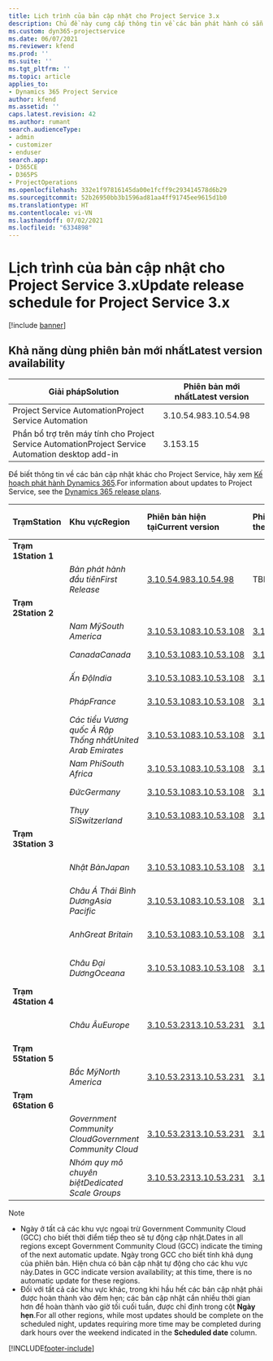 ```yaml
---
title: Lịch trình của bản cập nhật cho Project Service 3.x
description: Chủ đề này cung cấp thông tin về các bản phát hành có sẵn và sắp tới của Dynamics 365 Project Service Automation.
ms.custom: dyn365-projectservice
ms.date: 06/07/2021
ms.reviewer: kfend
ms.prod: ''
ms.suite: ''
ms.tgt_pltfrm: ''
ms.topic: article
applies_to:
- Dynamics 365 Project Service
author: kfend
ms.assetid: ''
caps.latest.revision: 42
ms.author: rumant
search.audienceType:
- admin
- customizer
- enduser
search.app:
- D365CE
- D365PS
- ProjectOperations
ms.openlocfilehash: 332e1f97816145da00e1fcff9c293414578d6b29
ms.sourcegitcommit: 52b26950bb3b1596ad81aa4ff91745ee9615d1b0
ms.translationtype: HT
ms.contentlocale: vi-VN
ms.lasthandoff: 07/02/2021
ms.locfileid: "6334898"
---
```

# <a name="update-release-schedule-for-project-service-3x"></a><span data-ttu-id="cf85a-103">Lịch trình của bản cập nhật cho Project Service 3.x</span><span class="sxs-lookup"><span data-stu-id="cf85a-103">Update release schedule for Project Service 3.x</span></span>

[!include [banner](../includes/psa-now-project-operations.md)]

## <a name="latest-version-availability"></a><span data-ttu-id="cf85a-104">Khả năng dùng phiên bản mới nhất</span><span class="sxs-lookup"><span data-stu-id="cf85a-104">Latest version availability</span></span>

| <span data-ttu-id="cf85a-105">Giải pháp</span><span class="sxs-lookup"><span data-stu-id="cf85a-105">Solution</span></span>  | <span data-ttu-id="cf85a-106">Phiên bản mới nhất</span><span class="sxs-lookup"><span data-stu-id="cf85a-106">Latest version</span></span> |
|-------|----|
| <span data-ttu-id="cf85a-107">Project Service Automation</span><span class="sxs-lookup"><span data-stu-id="cf85a-107">Project Service Automation</span></span>    | <span data-ttu-id="cf85a-108">3.10.54.98</span><span class="sxs-lookup"><span data-stu-id="cf85a-108">3.10.54.98</span></span> |
| <span data-ttu-id="cf85a-109">Phần bổ trợ trên máy tính cho Project Service Automation</span><span class="sxs-lookup"><span data-stu-id="cf85a-109">Project Service Automation desktop add-in</span></span>                | <span data-ttu-id="cf85a-110">3.15</span><span class="sxs-lookup"><span data-stu-id="cf85a-110">3.15</span></span>          |

<span data-ttu-id="cf85a-111">Để biết thông tin về các bản cập nhật khác cho Project Service, hãy xem [Kế hoạch phát hành Dynamics 365](/dynamics365/release-plans/).</span><span class="sxs-lookup"><span data-stu-id="cf85a-111">For information about updates to Project Service, see the [Dynamics 365 release plans](/dynamics365/release-plans/).</span></span> 

| <span data-ttu-id="cf85a-112">Trạm</span><span class="sxs-lookup"><span data-stu-id="cf85a-112">Station</span></span>  | <span data-ttu-id="cf85a-113">Khu vực</span><span class="sxs-lookup"><span data-stu-id="cf85a-113">Region</span></span> | <span data-ttu-id="cf85a-114">Phiên bản hiện tại</span><span class="sxs-lookup"><span data-stu-id="cf85a-114">Current version</span></span> | <span data-ttu-id="cf85a-115">Phiên bản tiếp theo</span><span class="sxs-lookup"><span data-stu-id="cf85a-115">Next version</span></span> |  <span data-ttu-id="cf85a-116">Ngày đã lên lịch</span><span class="sxs-lookup"><span data-stu-id="cf85a-116">Scheduled date</span></span>
| :---   | :---   | :---   | :---   |:---   |         
|<span data-ttu-id="cf85a-117"><strong>Trạm 1</strong></span><span class="sxs-lookup"><span data-stu-id="cf85a-117"><strong>Station 1</strong></span></span> | |  |  | |
| | <span data-ttu-id="cf85a-118"><i>Bản phát hành đầu tiên</i></span><span class="sxs-lookup"><span data-stu-id="cf85a-118"><i>First Release</i></span></span> | [<span data-ttu-id="cf85a-119">3.10.54.98</span><span class="sxs-lookup"><span data-stu-id="cf85a-119">3.10.54.98</span></span>](whats-new-ur-33.md) | <span data-ttu-id="cf85a-120">TBD</span><span class="sxs-lookup"><span data-stu-id="cf85a-120">TBD</span></span> | <span data-ttu-id="cf85a-121">Ngày 28 tháng 7 năm 2021</span><span class="sxs-lookup"><span data-stu-id="cf85a-121">July 28, 2021</span></span>
|<span data-ttu-id="cf85a-122"><strong>Trạm 2</strong></span><span class="sxs-lookup"><span data-stu-id="cf85a-122"><strong>Station 2</strong></span></span> | |  |  | |
| | <span data-ttu-id="cf85a-123"><i>Nam Mỹ</i></span><span class="sxs-lookup"><span data-stu-id="cf85a-123"><i>South America</i></span></span> | [<span data-ttu-id="cf85a-124">3.10.53.108</span><span class="sxs-lookup"><span data-stu-id="cf85a-124">3.10.53.108</span></span>](whats-new-ur-32.md) | [<span data-ttu-id="cf85a-125">3.10.54.98</span><span class="sxs-lookup"><span data-stu-id="cf85a-125">3.10.54.98</span></span>](whats-new-ur-33.md) | <span data-ttu-id="cf85a-126">09/07/2021</span><span class="sxs-lookup"><span data-stu-id="cf85a-126">July 09, 2021</span></span>
| | <span data-ttu-id="cf85a-127"><i>Canada</i></span><span class="sxs-lookup"><span data-stu-id="cf85a-127"><i>Canada</i></span></span> | [<span data-ttu-id="cf85a-128">3.10.53.108</span><span class="sxs-lookup"><span data-stu-id="cf85a-128">3.10.53.108</span></span>](whats-new-ur-32.md) | [<span data-ttu-id="cf85a-129">3.10.54.98</span><span class="sxs-lookup"><span data-stu-id="cf85a-129">3.10.54.98</span></span>](whats-new-ur-33.md) | <span data-ttu-id="cf85a-130">09/07/2021</span><span class="sxs-lookup"><span data-stu-id="cf85a-130">July 09, 2021</span></span>
| | <span data-ttu-id="cf85a-131"><i>Ấn Độ</i></span><span class="sxs-lookup"><span data-stu-id="cf85a-131"><i>India</i></span></span> | [<span data-ttu-id="cf85a-132">3.10.53.108</span><span class="sxs-lookup"><span data-stu-id="cf85a-132">3.10.53.108</span></span>](whats-new-ur-32.md) | [<span data-ttu-id="cf85a-133">3.10.54.98</span><span class="sxs-lookup"><span data-stu-id="cf85a-133">3.10.54.98</span></span>](whats-new-ur-33.md) | <span data-ttu-id="cf85a-134">09/07/2021</span><span class="sxs-lookup"><span data-stu-id="cf85a-134">July 09, 2021</span></span>
| | <span data-ttu-id="cf85a-135"><i>Pháp</i></span><span class="sxs-lookup"><span data-stu-id="cf85a-135"><i>France</i></span></span> | [<span data-ttu-id="cf85a-136">3.10.53.108</span><span class="sxs-lookup"><span data-stu-id="cf85a-136">3.10.53.108</span></span>](whats-new-ur-32.md) | [<span data-ttu-id="cf85a-137">3.10.54.98</span><span class="sxs-lookup"><span data-stu-id="cf85a-137">3.10.54.98</span></span>](whats-new-ur-33.md) | <span data-ttu-id="cf85a-138">09/07/2021</span><span class="sxs-lookup"><span data-stu-id="cf85a-138">July 09, 2021</span></span>
| | <span data-ttu-id="cf85a-139"><i>Các tiểu Vương quốc Ả Rập Thống nhất</i></span><span class="sxs-lookup"><span data-stu-id="cf85a-139"><i>United Arab Emirates</i></span></span> | [<span data-ttu-id="cf85a-140">3.10.53.108</span><span class="sxs-lookup"><span data-stu-id="cf85a-140">3.10.53.108</span></span>](whats-new-ur-32.md) | [<span data-ttu-id="cf85a-141">3.10.54.98</span><span class="sxs-lookup"><span data-stu-id="cf85a-141">3.10.54.98</span></span>](whats-new-ur-33.md) | <span data-ttu-id="cf85a-142">09/07/2021</span><span class="sxs-lookup"><span data-stu-id="cf85a-142">July 09, 2021</span></span>
| | <span data-ttu-id="cf85a-143"><i>Nam Phi</i></span><span class="sxs-lookup"><span data-stu-id="cf85a-143"><i>South Africa</i></span></span> | [<span data-ttu-id="cf85a-144">3.10.53.108</span><span class="sxs-lookup"><span data-stu-id="cf85a-144">3.10.53.108</span></span>](whats-new-ur-32.md) | [<span data-ttu-id="cf85a-145">3.10.54.98</span><span class="sxs-lookup"><span data-stu-id="cf85a-145">3.10.54.98</span></span>](whats-new-ur-33.md) | <span data-ttu-id="cf85a-146">09/07/2021</span><span class="sxs-lookup"><span data-stu-id="cf85a-146">July 09, 2021</span></span>
| | <span data-ttu-id="cf85a-147"><i>Đức</i></span><span class="sxs-lookup"><span data-stu-id="cf85a-147"><i>Germany</i></span></span> | [<span data-ttu-id="cf85a-148">3.10.53.108</span><span class="sxs-lookup"><span data-stu-id="cf85a-148">3.10.53.108</span></span>](whats-new-ur-32.md) | [<span data-ttu-id="cf85a-149">3.10.54.98</span><span class="sxs-lookup"><span data-stu-id="cf85a-149">3.10.54.98</span></span>](whats-new-ur-33.md) | <span data-ttu-id="cf85a-150">09/07/2021</span><span class="sxs-lookup"><span data-stu-id="cf85a-150">July 09, 2021</span></span>
| | <span data-ttu-id="cf85a-151"><i>Thụy Sĩ</i></span><span class="sxs-lookup"><span data-stu-id="cf85a-151"><i>Switzerland</i></span></span> | [<span data-ttu-id="cf85a-152">3.10.53.108</span><span class="sxs-lookup"><span data-stu-id="cf85a-152">3.10.53.108</span></span>](whats-new-ur-32.md) | [<span data-ttu-id="cf85a-153">3.10.54.98</span><span class="sxs-lookup"><span data-stu-id="cf85a-153">3.10.54.98</span></span>](whats-new-ur-33.md) | <span data-ttu-id="cf85a-154">09/07/2021</span><span class="sxs-lookup"><span data-stu-id="cf85a-154">July 09, 2021</span></span>
|<span data-ttu-id="cf85a-155"><strong>Trạm 3</strong></span><span class="sxs-lookup"><span data-stu-id="cf85a-155"><strong>Station 3</strong></span></span> | |  |  | |
| | <span data-ttu-id="cf85a-156"><i>Nhật Bản</i></span><span class="sxs-lookup"><span data-stu-id="cf85a-156"><i>Japan</i></span></span> | [<span data-ttu-id="cf85a-157">3.10.53.108</span><span class="sxs-lookup"><span data-stu-id="cf85a-157">3.10.53.108</span></span>](whats-new-ur-32.md) | [<span data-ttu-id="cf85a-158">3.10.54.98</span><span class="sxs-lookup"><span data-stu-id="cf85a-158">3.10.54.98</span></span>](whats-new-ur-33.md) | <span data-ttu-id="cf85a-159">Ngày 16 tháng 7 năm 2021</span><span class="sxs-lookup"><span data-stu-id="cf85a-159">July 16, 2021</span></span>
| | <span data-ttu-id="cf85a-160"><i>Châu Á Thái Bình Dương</i></span><span class="sxs-lookup"><span data-stu-id="cf85a-160"><i>Asia Pacific</i></span></span> | [<span data-ttu-id="cf85a-161">3.10.53.108</span><span class="sxs-lookup"><span data-stu-id="cf85a-161">3.10.53.108</span></span>](whats-new-ur-32.md) | [<span data-ttu-id="cf85a-162">3.10.54.98</span><span class="sxs-lookup"><span data-stu-id="cf85a-162">3.10.54.98</span></span>](whats-new-ur-33.md) | <span data-ttu-id="cf85a-163">Ngày 16 tháng 7 năm 2021</span><span class="sxs-lookup"><span data-stu-id="cf85a-163">July 16, 2021</span></span>
| | <span data-ttu-id="cf85a-164"><i>Anh</i></span><span class="sxs-lookup"><span data-stu-id="cf85a-164"><i>Great Britain</i></span></span> | [<span data-ttu-id="cf85a-165">3.10.53.108</span><span class="sxs-lookup"><span data-stu-id="cf85a-165">3.10.53.108</span></span>](whats-new-ur-32.md) | [<span data-ttu-id="cf85a-166">3.10.54.98</span><span class="sxs-lookup"><span data-stu-id="cf85a-166">3.10.54.98</span></span>](whats-new-ur-33.md) | <span data-ttu-id="cf85a-167">Ngày 16 tháng 7 năm 2021</span><span class="sxs-lookup"><span data-stu-id="cf85a-167">July 16, 2021</span></span>
| | <span data-ttu-id="cf85a-168"><i>Châu Đại Dương</i></span><span class="sxs-lookup"><span data-stu-id="cf85a-168"><i>Oceana</i></span></span> | [<span data-ttu-id="cf85a-169">3.10.53.108</span><span class="sxs-lookup"><span data-stu-id="cf85a-169">3.10.53.108</span></span>](whats-new-ur-32.md) | [<span data-ttu-id="cf85a-170">3.10.54.98</span><span class="sxs-lookup"><span data-stu-id="cf85a-170">3.10.54.98</span></span>](whats-new-ur-33.md) | <span data-ttu-id="cf85a-171">Ngày 16 tháng 7 năm 2021</span><span class="sxs-lookup"><span data-stu-id="cf85a-171">July 16, 2021</span></span>
|<span data-ttu-id="cf85a-172"><strong>Trạm 4</strong></span><span class="sxs-lookup"><span data-stu-id="cf85a-172"><strong>Station 4</strong></span></span> | |  |  | |
| | <span data-ttu-id="cf85a-173"><i>Châu Âu</i></span><span class="sxs-lookup"><span data-stu-id="cf85a-173"><i>Europe</i></span></span> | [<span data-ttu-id="cf85a-174">3.10.53.231</span><span class="sxs-lookup"><span data-stu-id="cf85a-174">3.10.53.231</span></span>](whats-new-ur-32-5.md) | [<span data-ttu-id="cf85a-175">3.10.54.98</span><span class="sxs-lookup"><span data-stu-id="cf85a-175">3.10.54.98</span></span>](whats-new-ur-33.md) | <span data-ttu-id="cf85a-176">Ngày 23 tháng 7 năm 2021</span><span class="sxs-lookup"><span data-stu-id="cf85a-176">July 23, 2021</span></span>
|<span data-ttu-id="cf85a-177"><strong>Trạm 5</strong></span><span class="sxs-lookup"><span data-stu-id="cf85a-177"><strong>Station 5</strong></span></span> | |  |  | |
| | <span data-ttu-id="cf85a-178"><i>Bắc Mỹ</i></span><span class="sxs-lookup"><span data-stu-id="cf85a-178"><i>North America</i></span></span> | [<span data-ttu-id="cf85a-179">3.10.53.231</span><span class="sxs-lookup"><span data-stu-id="cf85a-179">3.10.53.231</span></span>](whats-new-ur-32-5.md) | [<span data-ttu-id="cf85a-180">3.10.54.98</span><span class="sxs-lookup"><span data-stu-id="cf85a-180">3.10.54.98</span></span>](whats-new-ur-33.md) | <span data-ttu-id="cf85a-181">30/07/2021</span><span class="sxs-lookup"><span data-stu-id="cf85a-181">July 30, 2021</span></span>
|<span data-ttu-id="cf85a-182"><strong>Trạm 6</strong></span><span class="sxs-lookup"><span data-stu-id="cf85a-182"><strong>Station 6</strong></span></span> | |  |  | |
| | <span data-ttu-id="cf85a-183"><i>Government Community Cloud</i></span><span class="sxs-lookup"><span data-stu-id="cf85a-183"><i>Government Community Cloud</i></span></span> | [<span data-ttu-id="cf85a-184">3.10.53.231</span><span class="sxs-lookup"><span data-stu-id="cf85a-184">3.10.53.231</span></span>](whats-new-ur-32-5.md) | [<span data-ttu-id="cf85a-185">3.10.54.98</span><span class="sxs-lookup"><span data-stu-id="cf85a-185">3.10.54.98</span></span>](whats-new-ur-33.md) | <span data-ttu-id="cf85a-186">30/07/2021</span><span class="sxs-lookup"><span data-stu-id="cf85a-186">July 30, 2021</span></span>
| | <span data-ttu-id="cf85a-187"><i>Nhóm quy mô chuyên biệt</i></span><span class="sxs-lookup"><span data-stu-id="cf85a-187"><i>Dedicated Scale Groups</i></span></span> | [<span data-ttu-id="cf85a-188">3.10.53.231</span><span class="sxs-lookup"><span data-stu-id="cf85a-188">3.10.53.231</span></span>](whats-new-ur-32-5.md) | [<span data-ttu-id="cf85a-189">3.10.54.98</span><span class="sxs-lookup"><span data-stu-id="cf85a-189">3.10.54.98</span></span>](whats-new-ur-33.md) | <span data-ttu-id="cf85a-190">Ngày 6 tháng 8 năm 2021</span><span class="sxs-lookup"><span data-stu-id="cf85a-190">August 06, 2021</span></span>

>[!Note]
> - <span data-ttu-id="cf85a-191">Ngày ở tất cả các khu vực ngoại trừ Government Community Cloud (GCC) cho biết thời điểm tiếp theo sẽ tự động cập nhật.</span><span class="sxs-lookup"><span data-stu-id="cf85a-191">Dates in all regions except Government Community Cloud (GCC) indicate the timing of the next automatic update.</span></span> <span data-ttu-id="cf85a-192">Ngày trong GCC cho biết tính khả dụng của phiên bản. Hiện chưa có bản cập nhật tự động cho các khu vực này.</span><span class="sxs-lookup"><span data-stu-id="cf85a-192">Dates in GCC indicate version availability; at this time, there is no automatic update for these regions.</span></span>
> - <span data-ttu-id="cf85a-193">Đối với tất cả các khu vực khác, trong khi hầu hết các bản cập nhật phải được hoàn thành vào đêm hẹn; các bản cập nhật cần nhiều thời gian hơn để hoàn thành vào giờ tối cuối tuần, được chỉ định trong cột **Ngày hẹn**.</span><span class="sxs-lookup"><span data-stu-id="cf85a-193">For all other regions, while most updates should be complete on the scheduled night, updates requiring more time may be completed during dark hours over the weekend indicated in the **Scheduled date** column.</span></span>


[!INCLUDE[footer-include](../includes/footer-banner.md)]
